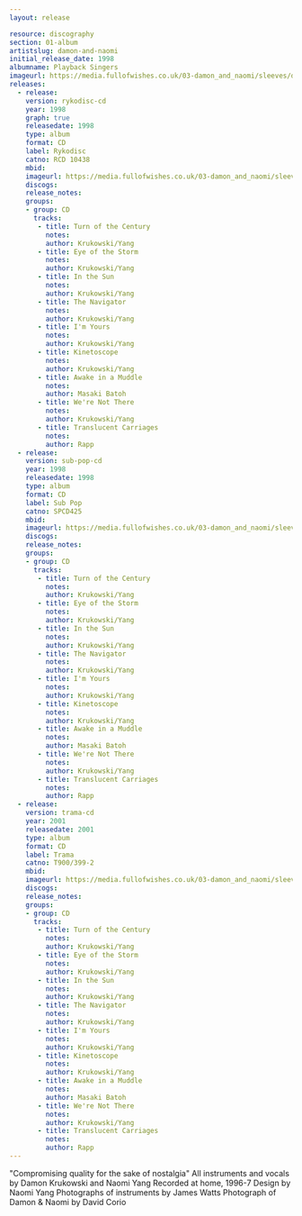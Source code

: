 ```yaml
---
layout: release

resource: discography
section: 01-album
artistslug: damon-and-naomi
initial_release_date: 1998
albumname: Playback Singers
imageurl: https://media.fullofwishes.co.uk/03-damon_and_naomi/sleeves/dan_playback.jpg
releases:
  - release:
    version: rykodisc-cd
    year: 1998
    graph: true
    releasedate: 1998
    type: album
    format: CD
    label: Rykodisc
    catno: RCD 10438
    mbid:
    imageurl: https://media.fullofwishes.co.uk/03-damon_and_naomi/sleeves/dan_playback.jpg
    discogs:
    release_notes:
    groups:
    - group: CD
      tracks:
       - title: Turn of the Century
         notes:
         author: Krukowski/Yang
       - title: Eye of the Storm
         notes:
         author: Krukowski/Yang
       - title: In the Sun
         notes:
         author: Krukowski/Yang
       - title: The Navigator
         notes:
         author: Krukowski/Yang
       - title: I'm Yours
         notes:
         author: Krukowski/Yang
       - title: Kinetoscope
         notes:
         author: Krukowski/Yang
       - title: Awake in a Muddle
         notes:
         author: Masaki Batoh
       - title: We're Not There
         notes:
         author: Krukowski/Yang
       - title: Translucent Carriages
         notes:
         author: Rapp
  - release:
    version: sub-pop-cd
    year: 1998
    releasedate: 1998
    type: album
    format: CD
    label: Sub Pop
    catno: SPCD425
    mbid:
    imageurl: https://media.fullofwishes.co.uk/03-damon_and_naomi/sleeves/dan_playback.jpg
    discogs:
    release_notes:
    groups:
    - group: CD
      tracks:
       - title: Turn of the Century
         notes:
         author: Krukowski/Yang
       - title: Eye of the Storm
         notes:
         author: Krukowski/Yang
       - title: In the Sun
         notes:
         author: Krukowski/Yang
       - title: The Navigator
         notes:
         author: Krukowski/Yang
       - title: I'm Yours
         notes:
         author: Krukowski/Yang
       - title: Kinetoscope
         notes:
         author: Krukowski/Yang
       - title: Awake in a Muddle
         notes:
         author: Masaki Batoh
       - title: We're Not There
         notes:
         author: Krukowski/Yang
       - title: Translucent Carriages
         notes:
         author: Rapp
  - release:
    version: trama-cd
    year: 2001
    releasedate: 2001
    type: album
    format: CD
    label: Trama
    catno: T900/399-2
    mbid:
    imageurl: https://media.fullofwishes.co.uk/03-damon_and_naomi/sleeves/dan_playback.jpg
    discogs:
    release_notes:
    groups:
    - group: CD
      tracks:
       - title: Turn of the Century
         notes:
         author: Krukowski/Yang
       - title: Eye of the Storm
         notes:
         author: Krukowski/Yang
       - title: In the Sun
         notes:
         author: Krukowski/Yang
       - title: The Navigator
         notes:
         author: Krukowski/Yang
       - title: I'm Yours
         notes:
         author: Krukowski/Yang
       - title: Kinetoscope
         notes:
         author: Krukowski/Yang
       - title: Awake in a Muddle
         notes:
         author: Masaki Batoh
       - title: We're Not There
         notes:
         author: Krukowski/Yang
       - title: Translucent Carriages
         notes:
         author: Rapp
---
```

"Compromising quality for the sake of nostalgia"
All instruments and vocals by Damon Krukowski and Naomi Yang
Recorded at home, 1996-7
Design by Naomi Yang
Photographs of instruments by James Watts
Photograph of Damon & Naomi by David Corio
